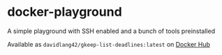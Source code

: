 # docker-playground

A simple playground with SSH enabled and a bunch of tools preinstalled

Available as `davidlang42/gkeep-list-deadlines:latest` on [Docker Hub](https://hub.docker.com/r/davidlang42/gkeep-list-deadlines)